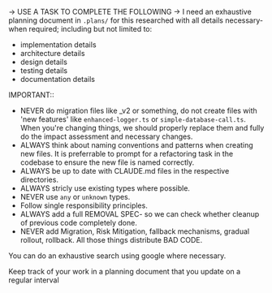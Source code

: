 -> USE A TASK TO COMPLETE THE FOLLOWING -> 
I need an exhaustive planning document in `.plans/` for this researched with all details necessary- when required; including but not limited to:
- implementation details
- architecture details
- design details
- testing details
- documentation details

IMPORTANT::
- NEVER do migration files like _v2 or something, do not create files with 'new features' like `enhanced-logger.ts` or `simple-database-call.ts`. When you're changing things, we should properly replace them and fully do the impact assessment and necessary changes.
- ALWAYS think about naming conventions and patterns when creating new files. It is preferrable to prompt for a refactoring task in the codebase to ensure the new file is named correctly.
- ALWAYS be up to date with CLAUDE.md files in the respective directories.
- ALWAYS stricly use existing types where possible.
- NEVER use `any` or `unknown` types.
- Follow single responsibility principles.
- ALWAYS add a full REMOVAL SPEC- so we can check whether cleanup of previous code completely done.
- NEVER add Migration, Risk Mitigation, fallback mechanisms, gradual rollout, rollback. All those things distribute BAD CODE.

You can do an exhaustive search using google where necessary.

Keep track of your work in a planning document that you update on a regular interval